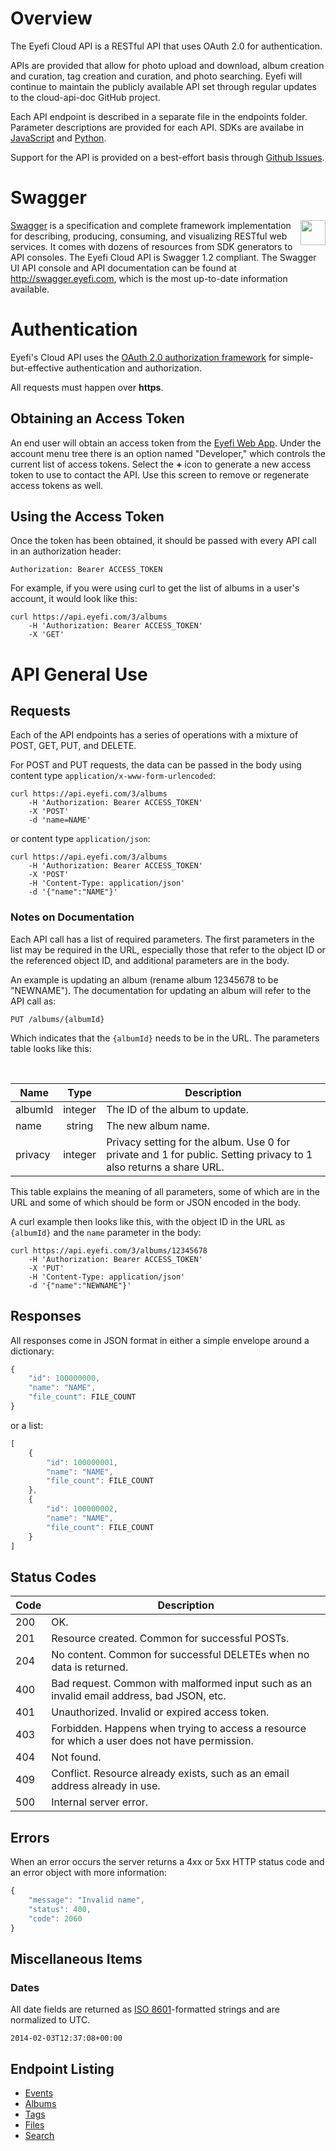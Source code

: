 # Overview

The Eyefi Cloud API is a RESTful API that uses OAuth 2.0 for authentication.

APIs are provided that allow for photo upload and download, album creation and curation, tag creation and curation, and photo searching. Eyefi will continue to maintain the publicly available API set through regular updates to the cloud-api-doc GitHub project.

Each API endpoint is described in a separate file in the endpoints folder. Parameter descriptions are provided for each API. SDKs are availabe in [JavaScript](https://github.com/eyefi/eyefi-js) and [Python](https://github.com/eyefi/cloud-api-python).

Support for the API is provided on a best-effort basis through [Github Issues](https://github.com/eyefi/cloud-api-doc/issues).

# Swagger 

<img src="http://swagger.io/images/swaggerLogo360.png" align="right" height="40" />

[Swagger](http://swagger.io) is a specification and complete framework implementation for describing, producing, consuming, and visualizing RESTful web services. It comes with dozens of resources from SDK generators to API consoles. The Eyefi Cloud API is Swagger 1.2 compliant. The Swagger UI API console and API documentation can be found at http://swagger.eyefi.com, which is the most up-to-date information available.

# Authentication

Eyefi's Cloud API uses the [OAuth 2.0 authorization framework](http://tools.ietf.org/html/rfc6749) for simple-but-effective authentication and authorization.

All requests must happen over **https**.

## Obtaining an Access Token

An end user will obtain an access token from the [Eyefi Web App](https://app.eyefi.com). Under the account menu tree there is an option named "Developer," which controls the current list of access tokens. Select the **+** icon to generate a new access token to use to contact the API. Use this screen to remove or regenerate access tokens as well.

## Using the Access Token
 
Once the token has been obtained, it should be passed with every API call in an authorization header:

```
Authorization: Bearer ACCESS_TOKEN
```

For example, if you were using curl to get the list of albums in a user's account, it would look like this:

```
curl https://api.eyefi.com/3/albums
    -H 'Authorization: Bearer ACCESS_TOKEN'
    -X 'GET'
```

# API General Use

## Requests

Each of the API endpoints has a series of operations with a mixture of POST, GET, PUT, and DELETE.

For POST and PUT requests, the data can be passed in the body using content 
type `application/x-www-form-urlencoded`:

```
curl https://api.eyefi.com/3/albums
    -H 'Authorization: Bearer ACCESS_TOKEN' 
    -X 'POST' 
    -d 'name=NAME' 
```

or content type `application/json`:

```
curl https://api.eyefi.com/3/albums
    -H 'Authorization: Bearer ACCESS_TOKEN' 
    -X 'POST'
    -H 'Content-Type: application/json' 
    -d '{"name":"NAME"}'
```

### Notes on Documentation

Each API call has a list of required parameters. The first parameters in the list may be required in the URL, especially those that refer to the object ID or the referenced object ID, and additional parameters are in the body.

An example is updating an album (rename album 12345678 to be "NEWNAME"). The documentation for updating an album will refer to the API call as:

```
PUT /albums/{albumId}
```

Which indicates that the `{albumId}` needs to be in the URL. The parameters table looks like this:

<br>

| Name | Type | Description |
|------|:----:|-------------|
| albumId | integer | The ID of the album to update. |
| name | string | The new album name. |
| privacy | integer | Privacy setting for the album. Use 0 for private and 1 for public. Setting privacy to 1 also returns a share URL. |

This table explains the meaning of all parameters, some of which are in the URL and some of which should be form or JSON encoded in the body.

A curl example then looks like this, with the object ID in the URL as `{albumId}` and the `name` parameter in the body:

```
curl https://api.eyefi.com/3/albums/12345678
    -H 'Authorization: Bearer ACCESS_TOKEN' 
    -X 'PUT'
    -H 'Content-Type: application/json' 
    -d '{"name":"NEWNAME"}'
```

## Responses

All responses come in JSON format in either a simple envelope around a dictionary:

```JavaScript
{
    "id": 100000000,
    "name": "NAME",
    "file_count": FILE_COUNT    
}
```

or a list:

```JavaScript
[
    {
        "id": 100000001,
        "name": "NAME",
        "file_count": FILE_COUNT
    },
    {
        "id": 100000002,
        "name": "NAME",
        "file_count": FILE_COUNT
    }
]
```

## Status Codes

| Code | Description |
|--------|-------------|
| 200 | OK. |
| 201 | Resource created. Common for successful POSTs. |
| 204 | No content. Common for successful DELETEs when no data is returned. |
| 400 | Bad request. Common with malformed input such as an invalid email address, bad JSON, etc. |
| 401 | Unauthorized. Invalid or expired access token. |
| 403 | Forbidden. Happens when trying to access a resource for which a user does not have permission. |
| 404 | Not found. |
| 409 | Conflict. Resource already exists, such as an email address already in use. |
| 500 | Internal server error. |

## Errors

When an error occurs the server returns a 4xx or 5xx HTTP status code and an error object with more information:

```JavaScript
{
    "message": "Invalid name",
    "status": 400,
    "code": 2060
}
```

## Miscellaneous Items

### Dates

All date fields are returned as [ISO 8601](https://www.google.com/search?q=%22ISO+8601%22)-formatted strings and are normalized to UTC.

```
2014-02-03T12:37:08+00:00
```

## Endpoint Listing

* [Events](endpoints/events.md)
* [Albums](endpoints/albums.md)
* [Tags](endpoints/tags.md)
* [Files](endpoints/files.md)
* [Search](endpoints/search.md)

